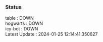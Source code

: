 ### Status


table : DOWN  
hogwarts : DOWN  
icy-bot : DOWN  
Latest Update : 2024-01-25 12:14:41.350627
